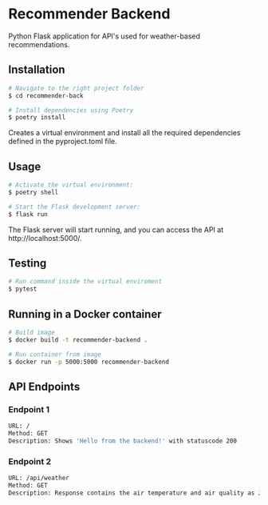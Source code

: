 # Recommender Backend

Python Flask application for API's used for weather-based recommendations.

## Installation

```bash
# Navigate to the right project folder
$ cd recommender-back

# Install dependencies using Poetry
$ poetry install
```
Creates a virtual environment and install all the required dependencies defined in the pyproject.toml file.

## Usage
```bash
# Activate the virtual environment:
$ poetry shell

# Start the Flask development server:
$ flask run
```
The Flask server will start running, and you can access the API at http://localhost:5000/.

## Testing
```bash
# Run command inside the virtual enviroment
$ pytest
```

## Running in a Docker container

```bash 
# Build image
$ docker build -t recommender-backend .

# Run container from image
$ docker run -p 5000:5000 recommender-backend
```

## API Endpoints

### Endpoint 1

```bash
URL: /
Method: GET
Description: Shows 'Hello from the backend!' with statuscode 200
```

### Endpoint 2
```bash
URL: /api/weather
Method: GET
Description: Response contains the air temperature and air quality as JSON
```


